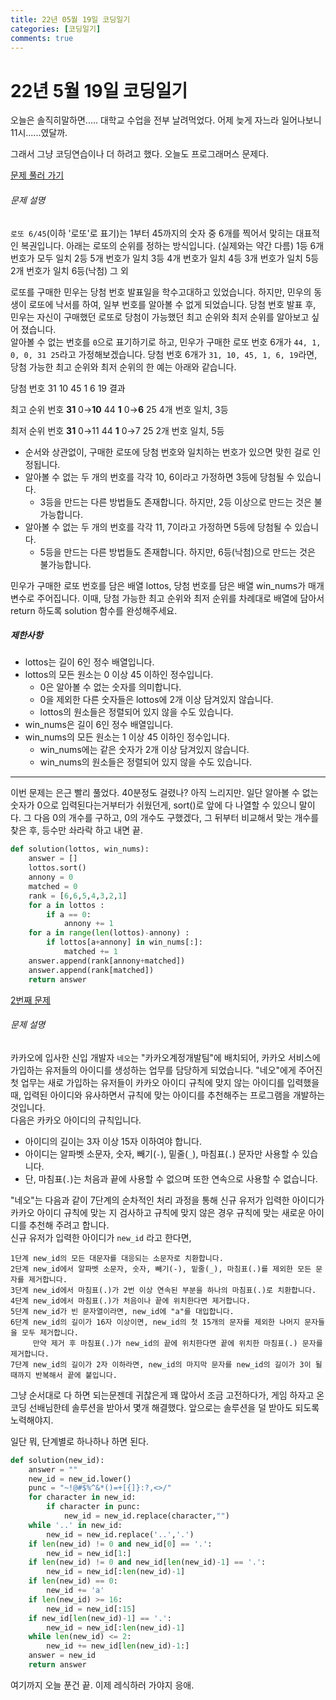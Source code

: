 ```yaml
---
title: 22년 05월 19일 코딩일기
categories: [코딩일기]
comments: true
---
```


# 22년 5월 19일 코딩일기

오늘은 솔직히말하면..... 대학교 수업을 전부 날려먹었다.
어제 늦게 자느라 일어나보니 11시......였달까.

그래서 그냥 코딩연습이나 더 하려고 했다.
오늘도 프로그래머스 문제다.

[문제 풀러 가기](https://programmers.co.kr/learn/courses/30/lessons/77484)

###### 문제 설명

`로또 6/45`(이하 '로또'로 표기)는 1부터 45까지의 숫자 중 6개를 찍어서 맞히는 대표적인 복권입니다. 아래는 로또의 순위를 정하는 방식입니다. (실제와는 약간 다름)
1등 6개 번호가 모두 일치
2등 5개 번호가 일치
3등 4개 번호가 일치
4등 3개 번호가 일치
5등 2개 번호가 일치
6등(낙첨) 그 외

로또를 구매한 민우는 당첨 번호 발표일을 학수고대하고 있었습니다. 하지만, 민우의 동생이 로또에 낙서를 하여, 일부 번호를 알아볼 수 없게 되었습니다. 당첨 번호 발표 후, 민우는 자신이 구매했던 로또로 당첨이 가능했던 최고 순위와 최저 순위를 알아보고 싶어 졌습니다.  
알아볼 수 없는 번호를  `0`으로 표기하기로 하고, 민우가 구매한 로또 번호 6개가  `44, 1, 0, 0, 31 25`라고 가정해보겠습니다. 당첨 번호 6개가  `31, 10, 45, 1, 6, 19`라면, 당첨 가능한 최고 순위와 최저 순위의 한 예는 아래와 같습니다.

당첨 번호
31
10
45
1
6
19
결과

최고 순위 번호
**31**
0→**10**
44
**1**
0→**6**
25
4개 번호 일치, 3등

최저 순위 번호
**31**
0→11
44
**1**
0→7
25
2개 번호 일치, 5등

-   순서와 상관없이, 구매한 로또에 당첨 번호와 일치하는 번호가 있으면 맞힌 걸로 인정됩니다.
-   알아볼 수 없는 두 개의 번호를 각각 10, 6이라고 가정하면 3등에 당첨될 수 있습니다.
    -   3등을 만드는 다른 방법들도 존재합니다. 하지만, 2등 이상으로 만드는 것은 불가능합니다.
-   알아볼 수 없는 두 개의 번호를 각각 11, 7이라고 가정하면 5등에 당첨될 수 있습니다.
    -   5등을 만드는 다른 방법들도 존재합니다. 하지만, 6등(낙첨)으로 만드는 것은 불가능합니다.

민우가 구매한 로또 번호를 담은 배열 lottos, 당첨 번호를 담은 배열 win_nums가 매개변수로 주어집니다. 이때, 당첨 가능한 최고 순위와 최저 순위를 차례대로 배열에 담아서 return 하도록 solution 함수를 완성해주세요.

##### 제한사항

-   lottos는 길이 6인 정수 배열입니다.
-   lottos의 모든 원소는 0 이상 45 이하인 정수입니다.
    -   0은 알아볼 수 없는 숫자를 의미합니다.
    -   0을 제외한 다른 숫자들은 lottos에 2개 이상 담겨있지 않습니다.
    -   lottos의 원소들은 정렬되어 있지 않을 수도 있습니다.
-   win_nums은 길이 6인 정수 배열입니다.
-   win_nums의 모든 원소는 1 이상 45 이하인 정수입니다.
    -   win_nums에는 같은 숫자가 2개 이상 담겨있지 않습니다.
    -   win_nums의 원소들은 정렬되어 있지 않을 수도 있습니다.

----------

이번 문제는 은근 빨리 풀었다. 40분정도 걸렸나? 아직 느리지만.
일단 알아볼 수 없는 숫자가 0으로 입력된다는거부터가 쉬웠던게,
sort()로 앞에 다 나열할 수 있으니 말이다.
그 다음 0의 개수를 구하고, 0의 개수도 구했겠다, 그 뒤부터 비교해서 맞는 개수를 찾은 후,
등수만 솨라락 하고 내면 끝.

```python
def solution(lottos, win_nums):
    answer = []
    lottos.sort()
    annony = 0
    matched = 0
    rank = [6,6,5,4,3,2,1]
    for a in lottos :
        if a == 0:
            annony += 1
    for a in range(len(lottos)-annony) :
        if lottos[a+annony] in win_nums[:]:
            matched += 1
    answer.append(rank[annony+matched])
    answer.append(rank[matched])
    return answer
```

[2번째 문제](https://programmers.co.kr/learn/courses/30/lessons/72410)

###### 문제 설명

카카오에 입사한 신입 개발자  `네오`는 "카카오계정개발팀"에 배치되어, 카카오 서비스에 가입하는 유저들의 아이디를 생성하는 업무를 담당하게 되었습니다. "네오"에게 주어진 첫 업무는 새로 가입하는 유저들이 카카오 아이디 규칙에 맞지 않는 아이디를 입력했을 때, 입력된 아이디와 유사하면서 규칙에 맞는 아이디를 추천해주는 프로그램을 개발하는 것입니다.  
다음은 카카오 아이디의 규칙입니다.

-   아이디의 길이는 3자 이상 15자 이하여야 합니다.
-   아이디는 알파벳 소문자, 숫자, 빼기(`-`), 밑줄(`_`), 마침표(`.`) 문자만 사용할 수 있습니다.
-   단, 마침표(`.`)는 처음과 끝에 사용할 수 없으며 또한 연속으로 사용할 수 없습니다.

"네오"는 다음과 같이 7단계의 순차적인 처리 과정을 통해 신규 유저가 입력한 아이디가 카카오 아이디 규칙에 맞는 지 검사하고 규칙에 맞지 않은 경우 규칙에 맞는 새로운 아이디를 추천해 주려고 합니다.  
신규 유저가 입력한 아이디가  `new_id`  라고 한다면,

```
1단계 new_id의 모든 대문자를 대응되는 소문자로 치환합니다.
2단계 new_id에서 알파벳 소문자, 숫자, 빼기(-), 밑줄(_), 마침표(.)를 제외한 모든 문자를 제거합니다.
3단계 new_id에서 마침표(.)가 2번 이상 연속된 부분을 하나의 마침표(.)로 치환합니다.
4단계 new_id에서 마침표(.)가 처음이나 끝에 위치한다면 제거합니다.
5단계 new_id가 빈 문자열이라면, new_id에 "a"를 대입합니다.
6단계 new_id의 길이가 16자 이상이면, new_id의 첫 15개의 문자를 제외한 나머지 문자들을 모두 제거합니다.
     만약 제거 후 마침표(.)가 new_id의 끝에 위치한다면 끝에 위치한 마침표(.) 문자를 제거합니다.
7단계 new_id의 길이가 2자 이하라면, new_id의 마지막 문자를 new_id의 길이가 3이 될 때까지 반복해서 끝에 붙입니다.
```

그냥 순서대로 다 하면 되는문젠데 귀찮은게 꽤 많아서 조금 고전하다가,
게임 하자고 온 코딩 선배님한테 솔루션을 받아서 몇개 해결했다.
앞으로는 솔루션을 덜 받아도 되도록 노력해야지.

일단 뭐, 단계별로 하나하나 하면 된다.

```python
def solution(new_id):
    answer = ""
    new_id = new_id.lower()
    punc = "~!@#$%^&*()=+[{]}:?,<>/"
    for character in new_id:
        if character in punc:
            new_id = new_id.replace(character,"")
    while '..' in new_id:
        new_id = new_id.replace('..','.')
    if len(new_id) != 0 and new_id[0] == '.':
        new_id = new_id[1:]
    if len(new_id) != 0 and new_id[len(new_id)-1] == '.':
        new_id = new_id[:len(new_id)-1]
    if len(new_id) == 0:
        new_id += 'a'
    if len(new_id) >= 16:
        new_id = new_id[:15]
    if new_id[len(new_id)-1] == '.':
        new_id = new_id[:len(new_id)-1]
    while len(new_id) <= 2:
        new_id += new_id[len(new_id)-1:]
    answer = new_id
    return answer
```

여기까지 오늘 푼건 끝.
이제 레식하러 가야지 응애.
